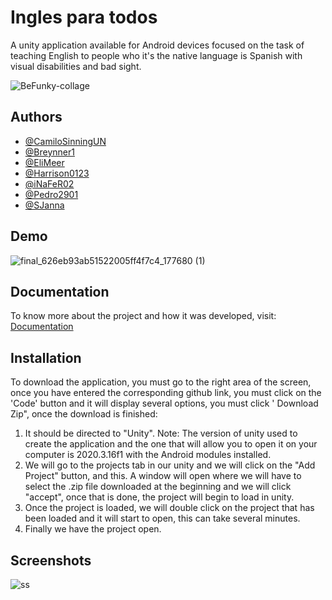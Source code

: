 
# Ingles para todos

A unity application available for Android devices focused on the task of teaching English to people who it's the native language is Spanish with visual disabilities and bad sight.

![BeFunky-collage](https://user-images.githubusercontent.com/61607058/166154804-91028f91-cbf7-460a-8c0a-8afd5cf55259.jpg)


## Authors

- [@CamiloSinningUN](https://github.com/CamiloSinningUN)
- [@Breynner1](https://github.com/breynner1)
- [@EliMeer](https://github.com/EliMeer)
- [@Harrison0123](https://github.com/Harrison0123)
- [@iNaFeR02](https://github.com/iNaFeR02)
- [@Pedro2901](https://github.com/Pedro2901)
- [@SJanna](https://github.com/SJanna)






## Demo

![final_626eb93ab51522005ff4f7c4_177680 (1)](https://user-images.githubusercontent.com/61607058/166155790-2532d1f3-db08-42bb-bd3c-29b9d44f4e92.gif)



## Documentation

To know more about the project and how it was developed, visit: [Documentation](https://github.com/Proyecto-Final-EPICS/Documentacion)


## Installation

To download the application, you must go to the right area of ​​the screen, once you have entered the corresponding github link, you must click on the 'Code' button and it will display several options, you must click ' Download Zip", once the download is finished:

  1. It should be directed to "Unity". Note: The version of unity used to create the application and the one that will allow you to open it on your computer is 2020.3.16f1 with the Android modules installed.
  2. We will go to the projects tab in our unity and we will click on the "Add Project" button, and this. A window will open where we will have to select the .zip file downloaded at the beginning and we will click "accept", once that is done, the project will begin to load in unity.
  3. Once the project is loaded, we will double click on the project that has been loaded and it will start to open, this can take several minutes.
  4. Finally we have the project open.
    
## Screenshots

![ss](https://user-images.githubusercontent.com/61607058/166154923-0c411c99-507c-4a72-9d0d-9dee5259a341.png)

